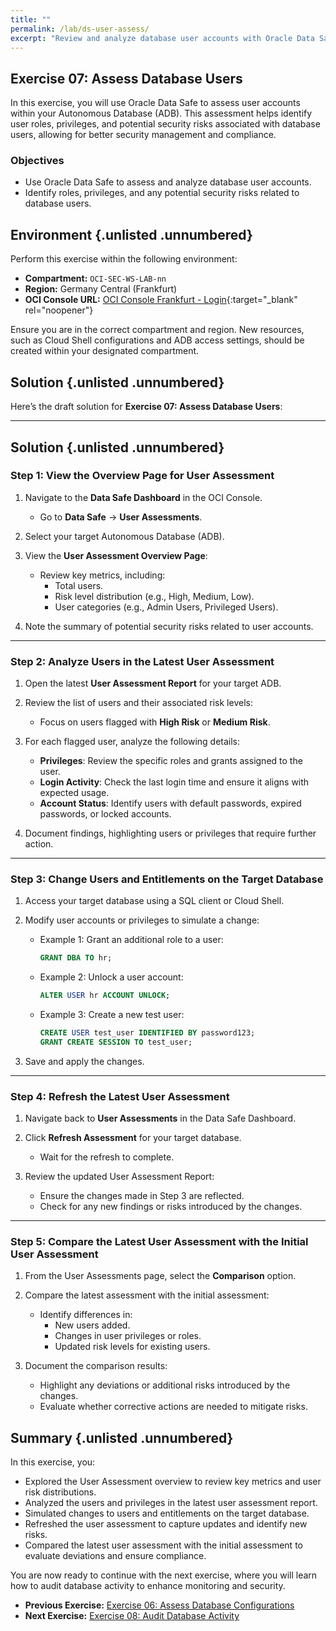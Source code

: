 ```yaml
---
title: ""
permalink: /lab/ds-user-assess/
excerpt: "Review and analyze database user accounts with Oracle Data Safe."
---
```

<!-- markdownlint-disable MD013 -->
<!-- markdownlint-disable MD024 -->
<!-- markdownlint-disable MD033 -->
<!-- markdownlint-disable MD041 -->

## Exercise 07: Assess Database Users

In this exercise, you will use Oracle Data Safe to assess user accounts within
your Autonomous Database (ADB). This assessment helps identify user roles,
privileges, and potential security risks associated with database users,
allowing for better security management and compliance.

### Objectives

- Use Oracle Data Safe to assess and analyze database user accounts.
- Identify roles, privileges, and any potential security risks related to
  database users.

## Environment {.unlisted .unnumbered}

Perform this exercise within the following environment:

- **Compartment:** `OCI-SEC-WS-LAB-nn`
- **Region:** Germany Central (Frankfurt)
- **OCI Console URL:** [OCI Console Frankfurt - Login](https://console.eu-frankfurt-1.oraclecloud.com){:target="_blank" rel="noopener"}

Ensure you are in the correct compartment and region. New resources, such as
Cloud Shell configurations and ADB access settings, should be created within
your designated compartment.

## Solution {.unlisted .unnumbered}

Here’s the draft solution for **Exercise 07: Assess Database Users**:

---

## Solution {.unlisted .unnumbered}

### Step 1: View the Overview Page for User Assessment

1. Navigate to the **Data Safe Dashboard** in the OCI Console.
   - Go to **Data Safe** → **User Assessments**.

2. Select your target Autonomous Database (ADB).

3. View the **User Assessment Overview Page**:
   - Review key metrics, including:
     - Total users.
     - Risk level distribution (e.g., High, Medium, Low).
     - User categories (e.g., Admin Users, Privileged Users).

4. Note the summary of potential security risks related to user accounts.

---

### Step 2: Analyze Users in the Latest User Assessment

1. Open the latest **User Assessment Report** for your target ADB.

2. Review the list of users and their associated risk levels:
   - Focus on users flagged with **High Risk** or **Medium Risk**.

3. For each flagged user, analyze the following details:
   - **Privileges**: Review the specific roles and grants assigned to the user.
   - **Login Activity**: Check the last login time and ensure it aligns with expected usage.
   - **Account Status**: Identify users with default passwords, expired passwords, or locked accounts.

4. Document findings, highlighting users or privileges that require further action.

---

### Step 3: Change Users and Entitlements on the Target Database

1. Access your target database using a SQL client or Cloud Shell.

2. Modify user accounts or privileges to simulate a change:
   - Example 1: Grant an additional role to a user:
     ```sql
     GRANT DBA TO hr;
     ```
   - Example 2: Unlock a user account:
     ```sql
     ALTER USER hr ACCOUNT UNLOCK;
     ```
   - Example 3: Create a new test user:
     ```sql
     CREATE USER test_user IDENTIFIED BY password123;
     GRANT CREATE SESSION TO test_user;
     ```

3. Save and apply the changes.

---

### Step 4: Refresh the Latest User Assessment

1. Navigate back to **User Assessments** in the Data Safe Dashboard.

2. Click **Refresh Assessment** for your target database.
   - Wait for the refresh to complete.

3. Review the updated User Assessment Report:
   - Ensure the changes made in Step 3 are reflected.
   - Check for any new findings or risks introduced by the changes.

---

### Step 5: Compare the Latest User Assessment with the Initial User Assessment

1. From the User Assessments page, select the **Comparison** option.

2. Compare the latest assessment with the initial assessment:
   - Identify differences in:
     - New users added.
     - Changes in user privileges or roles.
     - Updated risk levels for existing users.

3. Document the comparison results:
   - Highlight any deviations or additional risks introduced by the changes.
   - Evaluate whether corrective actions are needed to mitigate risks.

## Summary {.unlisted .unnumbered}

In this exercise, you:

- Explored the User Assessment overview to review key metrics and user risk distributions.
- Analyzed the users and privileges in the latest user assessment report.
- Simulated changes to users and entitlements on the target database.
- Refreshed the user assessment to capture updates and identify new risks.
- Compared the latest user assessment with the initial assessment to evaluate deviations and ensure compliance.

You are now ready to continue with the next exercise, where you will learn how
to audit database activity to enhance monitoring and security.

<!-- For Pandoc -->
- **Previous Exercise:** [Exercise 06: Assess Database Configurations](#exercise-06-assess-database-configurations)
- **Next Exercise:** [Exercise 08: Audit Database Activity](#exercise-08-audit-database-activity)

<!-- For Jekyll -->
<!-- 
- **Previous Exercise:** [Exercise 06: Assess Database Configurations](../ex03/3x06-Exercise.md)
- **Next Exercise:** [Exercise 08: Audit Database Activity](../ex03/3x08-Exercise.md)
-->
